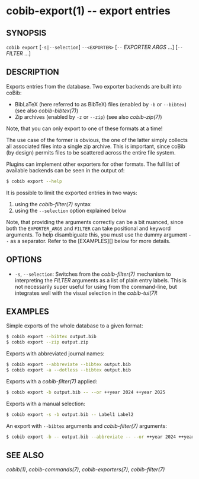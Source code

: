 cobib-export(1) -- export entries
=================================

## SYNOPSIS

`cobib export` [`-s|--selection`] `--<EXPORTER>` [`--` _EXPORTER ARGS_ ...] [`--` _FILTER_ ...]

## DESCRIPTION

Exports entries from the database.
Two exporter backends are built into coBib:
- BibLaTeX (here referred to as BibTeX) files (enabled by `-b` or `--bibtex`) (see also *cobib-bibtex(7)*)
- Zip archives (enabled by `-z` or `--zip`) (see also *cobib-zip(7)*)

Note, that you can only export to one of these formats at a time!

The use case of the former is obvious, the one of the latter simply collects all associated files into a single zip archive.
This is important, since coBib (by design) permits files to be scattered across the entire file system.

Plugins can implement other exporters for other formats.
The full list of available backends can be seen in the output of:
```bash
$ cobib export --help
```

It is possible to limit the exported entries in two ways:
1. using the *cobib-filter(7)* syntax
2. using the `--selection` option explained below

Note, that providing the arguments correctly can be a bit nuanced, since both the `EXPORTER_ARGS` and `FILTER` can take positional and keyword arguments.
To help disambiguate this, you must use the dummy argument `--` as a separator.
Refer to the [EXAMPLES][] below for more details.

## OPTIONS

  * `-s`, `--selection`:
    Switches from the *cobib-filter(7)* mechanism to interpreting the _FILTER_ arguments as a list of plain entry labels.
    This is not necessarily super useful for using from the command-line, but integrates well with the visual selection in the *cobib-tui(7)*!

## EXAMPLES

Simple exports of the whole database to a given format:
```bash
$ cobib export --bibtex output.bib
$ cobib export --zip output.zip
```

Exports with abbreviated journal names:
```bash
$ cobib export --abbreviate --bibtex output.bib
$ cobib export -a --dotless --bibtex output.bib
```

Exports with a *cobib-filter(7)* applied:
```bash
$ cobib export -b output.bib -- --or ++year 2024 ++year 2025
```

Exports with a manual selection:
```bash
$ cobib export -s -b output.bib -- Label1 Label2
```

An export with `--bibtex` arguments and *cobib-filter(7)* arguments:
```bash
$ cobib export -b -- output.bib --abbreviate -- --or ++year 2024 ++year 2025
```

## SEE ALSO

*cobib(1)*, *cobib-commands(7)*, *cobib-exporters(7)*, *cobib-filter(7)*

[//]: # ( vim: set ft=markdown tw=0: )
